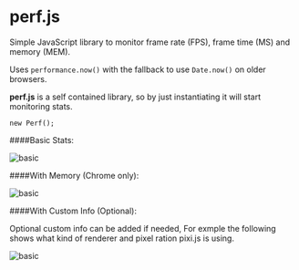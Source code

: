 # perf.js
Simple JavaScript library to monitor frame rate (FPS), frame time (MS) and memory (MEM).

Uses `performance.now()` with the fallback to use `Date.now()` on older browsers.

**perf.js** is a self contained library, so by just instantiating it will start monitoring stats.

`new Perf();`

####Basic Stats:

![basic](https://raw.githubusercontent.com/adireddy/perf/master/assets/basic.png)

####With Memory (Chrome only):

![basic](https://raw.githubusercontent.com/adireddy/perf/master/assets/memory.png)

####With Custom Info (Optional):

Optional custom info can be added if needed, For exmple the following shows what kind of renderer and pixel ration pixi.js is using. 

![basic](https://raw.githubusercontent.com/adireddy/perf/master/assets/info.png)
